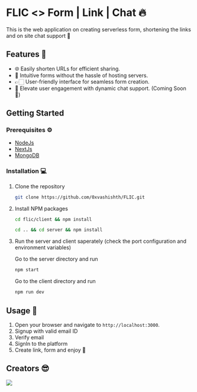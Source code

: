 ﻿# FLIC <> Form | Link | Chat 🔥

This is the web application on creating serverless form, shortening the links and on site chat support 🎉

## Features 🎊

- 🌐 Easily shorten URLs for efficient sharing.
- 📝 Intuitive forms without the hassle of hosting servers.
- 👉🏻 User-friendly interface for seamless form creation.
- 💬 Elevate user engagement with dynamic chat support. (Coming Soon 🤘)

## Getting Started

### Prerequisites ⚙

- [NodeJs](https://nodejs.org/docs/latest/api/)
- [NextJs](https://nextjs.org/docs)
- [MongoDB](https://www.mongodb.com/docs/)

### Installation 💻

1. Clone the repository
   ```sh
   git clone https://github.com/0xvashishth/FLIC.git
   ```
2. Install NPM packages
   ```sh
   cd flic/client && npm install
   ```
   ```sh
   cd .. && cd server && npm install
   ```
3. Run the server and client saperately (check the port configuration and environment variables)
   
   Go to the server directory and run
   ```sh
   npm start
   ```
   Go to the client directory and run
   ```sh
   npm run dev
   ```

## Usage 🚀

1. Open your browser and navigate to `http://localhost:3000`.
2. Signup with valid email ID
3. Verify email
4. SignIn to the platform
5. Create link, form and enjoy 🚀

## Creators 😎

<a href="graphs/contributors"><img src="https://contrib.rocks/image?repo=0xvashishth/FLIC" /></a>
